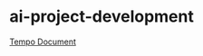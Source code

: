 # ai-project-development

[Tempo Document](https://docs.google.com/document/d/10FPFWH9qNdyzn5KN1uXi18K9z3jn16uDs7AOcahZi4o/edit?usp=sharing)
